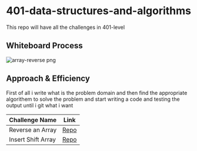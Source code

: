 # 401-data-structures-and-algorithms

This repo will have all the challenges in 401-level

## Whiteboard Process
<!-- Embedded whiteboard image -->
![array-reverse png](https://user-images.githubusercontent.com/79080942/123548338-0fb72500-d76d-11eb-84d0-96d5cf6cd0e1.png)


## Approach & Efficiency
<!-- What approach did you take? Discuss Why. What is the Big O space/time for this approach? -->

First of all i write what is the problem domain and then find the appropriate algorithem to solve the problem and start writing a code and testing the output until i git what i want 


| Challenge Name | Link |
|----------------|------|
|Reverse an Array | [Repo](https://github.com/baraarami/401-data-structures-and-algorithms/tree/main/challenges/challenge-1) |
|Insert Shift Array | [Repo](https://github.com/baraarami/401-data-structures-and-algorithms/tree/main/challenges/challenge-2) |

